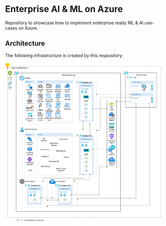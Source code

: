 # Enterprise AI & ML on Azure

Repository to showcase how to implement enterprise ready ML &amp; AI use-cases on Azure.

## Architecture

The following infrastructure is created by this respository:

![Architecture](/docs/architecture.png)
